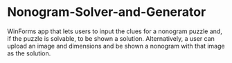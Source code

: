 # Nonogram-Solver-and-Generator
WinForms app that lets users to input the clues for a nonogram puzzle and, if the puzzle is solvable, to be shown a solution. Alternatively, a user can upload an image and dimensions and be shown a nonogram with that image as the solution.
